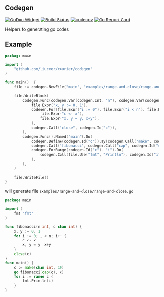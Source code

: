 ## Codegen

[![GoDoc Widget](https://godoc.org/github.com/liucxer/courier/codegen?status.svg)](https://godoc.org/github.com/liucxer/courier/codegen)
[![Build Status](https://travis-ci.org/go-courier/codegen.svg?branch=master)](https://travis-ci.org/go-courier/codegen)
[![codecov](https://codecov.io/gh/go-courier/codegen/branch/master/graph/badge.svg)](https://codecov.io/gh/go-courier/codegen)
[![Go Report Card](https://goreportcard.com/badge/github.com/liucxer/courier/codegen)](https://goreportcard.com/report/github.com/liucxer/courier/codegen)

Helpers fo generating go codes

## Example 

```go
package main

import (
	"github.com/liucxer/courier/codegen"
)

func main()  {
	file := codegen.NewFile("main", "examples/range-and-close/range-and-close.go")
 
    file.WriteBlock(
        codegen.Func(codegen.Var(codegen.Int, "n"), codegen.Var(codegen.Chan(codegen.Int), "c"), ).Named("fibonacci").Do(
            file.Expr("x, y := 0, 1"),
            codegen.For(file.Expr("i := 0"), file.Expr("i < n"), file.Expr("i++")).Do(
                file.Expr("c <- x"),
                file.Expr("x, y = y, x+y"),
            ),
            codegen.Call("close", codegen.Id("c")),
        ),
        codegen.Func().Named("main").Do(
            codegen.Define(codegen.Id("c")).By(codegen.Call("make", codegen.Chan(codegen.Int), file.Val(10))),
            codegen.Call("fibonacci", codegen.Call("cap", codegen.Id("c")), codegen.Id("c")).AsGo(),
            codegen.ForRange(codegen.Id("c"), "i").Do(
                codegen.Call(file.Use("fmt", "Println"), codegen.Id("i")),
            ),
        ),
    )
    
    file.WriteFile()
}
```

will generate file `examples/range-and-close/range-and-close.go`

```go
package main

import (
	fmt "fmt"
)

func fibonacci(n int, c chan int) {
	x, y := 0, 1
	for i := 0; i < n; i++ {
		c <- x
		x, y = y, x+y
	}
	close(c)
}
func main() {
	c := make(chan int, 10)
	go fibonacci(cap(c), c)
	for i := range c {
		fmt.Println(i)
	}
}
```